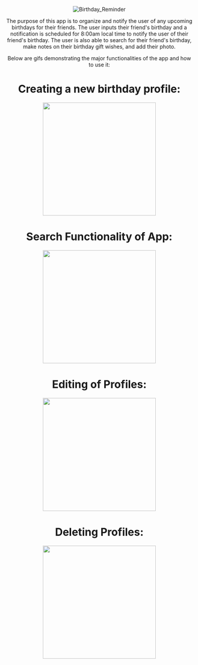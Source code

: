 <div align="center">
  
  ![Birthday_Reminder](https://user-images.githubusercontent.com/85595934/234128947-f6c26a0b-2997-48fd-8c97-1d74ece9adfa.png)

  
  The purpose of this app is to organize and notify the user of any upcoming birthdays for their friends. The user inputs their friend's birthday and a notification is
  scheduled for 8:00am local time to notify the user of their friend's birthday. The user is also able to search for their friend's birthday, make notes on their birthday  gift wishes, and add their photo.  

  Below are gifs demonstrating the major functionalities of the app and how to use it:
  <div>
    <h1>Creating a new birthday profile:</h1>
    <img src="https://user-images.githubusercontent.com/85595934/234044278-29c899a7-0e1c-4eaa-8509-099ad4d11436.gif" width="300">
    <h1>Search Functionality of App: </h1>
    <img src="https://user-images.githubusercontent.com/85595934/234130607-01d249f6-c186-4ca1-9cd8-d9196ada2648.gif" width="300">
    <h1>Editing of Profiles:</h1>
    <img src="https://user-images.githubusercontent.com/85595934/234130704-a4ecb364-eed8-471b-8846-2dc8129ec2fd.gif" width="300">
    <h1> Deleting Profiles: </h1>
    <img src="https://user-images.githubusercontent.com/85595934/234131017-d679c020-0ff8-473c-9af9-dba1d730f5f2.gif" width="300">
  </div>
</div>

